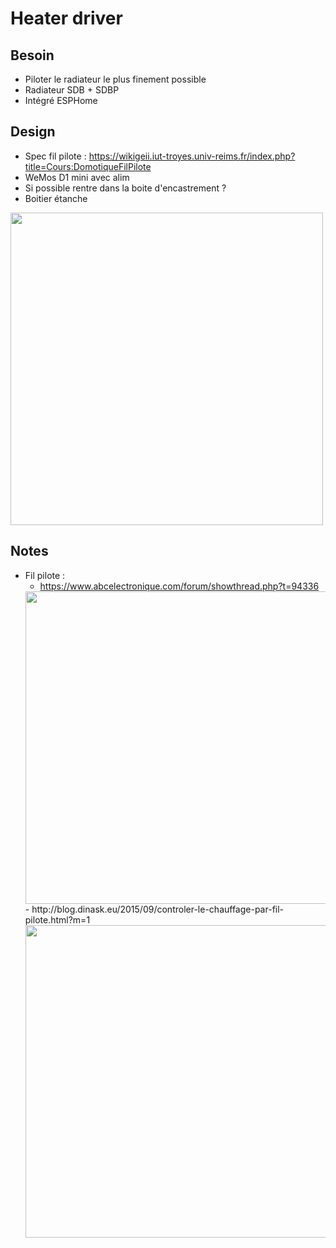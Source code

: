 # Heater driver

## Besoin

- Piloter le radiateur le plus finement possible
- Radiateur SDB + SDBP
- Intégré ESPHome

## Design

- Spec fil pilote : https://wikigeii.iut-troyes.univ-reims.fr/index.php?title=Cours:DomotiqueFilPilote
- WeMos D1 mini avec alim
- Si possible rentre dans la boite d'encastrement ?
- Boitier étanche

<img src="https://wikigeii.iut-troyes.univ-reims.fr/images/0/04/Fil-pilote.gif" width="500px">

## Notes

- Fil pilote :
  - https://www.abcelectronique.com/forum/showthread.php?t=94336
  <img src="https://www.abcelectronique.com/forum/attachment.php?attachmentid=60097" width="500px">
  - http://blog.dinask.eu/2015/09/controler-le-chauffage-par-fil-pilote.html?m=1
  <img src="https://blogger.googleusercontent.com/img/b/R29vZ2xl/AVvXsEiXBOReghCqanF7XQmKbOGLuKzG0g4viqwoC7oju034upCtILj1QBZqQoU4bevivCwwF0jqXJgwYYqGaDvFc7YRmoa4U2zF033IFHyzfNck0Jg28iRcEN8ODsRcMM9dAHCFjWp1npdDU6s/s1600/FilPilote_sch.jpg" width="500px">